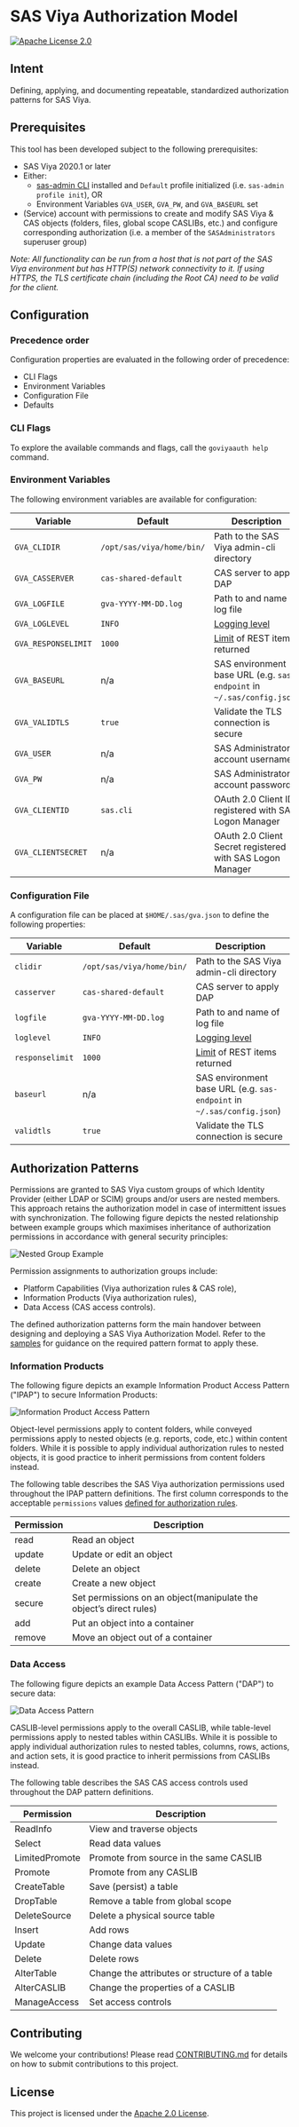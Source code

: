 # SAS Viya Authorization Model
[![Apache License 2.0](https://img.shields.io/badge/license-Apache%202-blue)](http://www.apache.org/licenses/)
## Intent
Defining, applying, and documenting repeatable, standardized authorization patterns for SAS Viya.
## Prerequisites
This tool has been developed subject to the following prerequisites:
- SAS Viya 2020.1 or later
- Either:
  - [sas-admin CLI](https://support.sas.com/downloads/package.htm?pid=2133) installed and `Default` profile initialized (i.e. `sas-admin profile init`), OR
  - Environment Variables `GVA_USER`, `GVA_PW`, and `GVA_BASEURL` set
- (Service) account with permissions to create and modify SAS Viya & CAS objects (folders, files, global scope CASLIBs, etc.) and configure corresponding authorization (i.e. a member of the `SASAdministrators` superuser group)

_Note: All functionality can be run from a host that is not part of the SAS Viya environment but has HTTP(S) network connectivity to it. If using HTTPS, the TLS certificate chain (including the Root CA) need to be valid for the client._
## Configuration
### Precedence order
Configuration properties are evaluated in the following order of precedence:
- CLI Flags
- Environment Variables
- Configuration File
- Defaults
### CLI Flags
To explore the available commands and flags, call the `goviyaauth help` command.
### Environment Variables
The following environment variables are available for configuration:

|Variable|Default|Description|
|---|---|--|
|`GVA_CLIDIR`|`/opt/sas/viya/home/bin/`|Path to the SAS Viya admin-cli directory|
|`GVA_CASSERVER`|`cas-shared-default`|CAS server to apply DAP|
|`GVA_LOGFILE`|`gva-YYYY-MM-DD.log`|Path to and name of log file|
|`GVA_LOGLEVEL`|`INFO`|[Logging level](https://godoc.org/go.uber.org/zap/zapcore#Level)|
|`GVA_RESPONSELIMIT`|`1000`|[Limit](https://developer.sas.com/apis/rest/#pagination) of REST items returned|
|`GVA_BASEURL`|n/a|SAS environment base URL (e.g. `sas-endpoint` in `~/.sas/config.json`)|
|`GVA_VALIDTLS`|`true`|Validate the TLS connection is secure|
|`GVA_USER`|n/a|SAS Administrator account username|
|`GVA_PW`|n/a|SAS Administrator account password|
|`GVA_CLIENTID`|`sas.cli`|OAuth 2.0 Client ID registered with SAS Logon Manager|
|`GVA_CLIENTSECRET`|n/a|OAuth 2.0 Client Secret registered with SAS Logon Manager|
### Configuration File
A configuration file can be placed at `$HOME/.sas/gva.json` to define the following properties:

|Variable|Default|Description|
|---|---|--|
|`clidir`|`/opt/sas/viya/home/bin/`|Path to the SAS Viya admin-cli directory|
|`casserver`|`cas-shared-default`|CAS server to apply DAP|
|`logfile`|`gva-YYYY-MM-DD.log`|Path to and name of log file|
|`loglevel`|`INFO`|[Logging level](https://godoc.org/go.uber.org/zap/zapcore#Level)|
|`responselimit`|`1000`|[Limit](https://developer.sas.com/apis/rest/#pagination) of REST items returned|
|`baseurl`|n/a|SAS environment base URL (e.g. `sas-endpoint` in `~/.sas/config.json`)|
|`validtls`|`true`|Validate the TLS connection is secure|
## Authorization Patterns
Permissions are granted to SAS Viya custom groups of which Identity Provider (either LDAP or SCIM) groups and/or users are nested members. This approach retains the authorization model in case of intermittent issues with synchronization. The following figure depicts the nested relationship between example groups which maximises inheritance of authorization permissions in accordance with general security principles:

![Nested Group Example](img/001.png "Nested Group Example")

Permission assignments to authorization groups include:
- Platform Capabilities (Viya authorization rules & CAS role),
- Information Products (Viya authorization rules),
- Data Access (CAS access controls).

The defined authorization patterns form the main handover between designing and deploying a SAS Viya Authorization Model. Refer to the [samples](sample/) for guidance on the required pattern format to apply these.
### Information Products
The following figure depicts an example Information Product Access Pattern ("IPAP") to secure Information Products:

![Information Product Access Pattern](img/002.png "Information Product Access Pattern")

Object-level permissions apply to content folders, while conveyed permissions apply to nested objects (e.g. reports, code, etc.) within content folders. While it is possible to apply individual authorization rules to nested objects, it is good practice to inherit permissions from content folders instead.

The following table describes the SAS Viya authorization permissions used throughout the IPAP pattern definitions. The first column corresponds to the acceptable `permissions` values [defined for authorization rules](https://developer.sas.com/apis/rest/CoreServices/#schemaauthorizationrule).

|Permission|Description|
|---|---|
|read|Read an object|
|update|Update or edit an object|
|delete|Delete an object|
|create|Create a new object|
|secure|Set permissions on an object(manipulate the object’s direct rules)|
|add|Put an object into a container|
|remove|Move an object out of a container|
### Data Access
The following figure depicts an example Data Access Pattern ("DAP") to secure data:

![Data Access Pattern](img/003.png "Data Access Pattern")

CASLIB-level permissions apply to the overall CASLIB, while table-level permissions apply to nested tables within CASLIBs. While it is possible to apply individual authorization rules to nested tables, columns, rows, actions, and action sets, it is good practice to inherit permissions from CASLIBs instead.

The following table describes the SAS CAS access controls used throughout the DAP pattern definitions.

|Permission|Description|
|---|---|
|ReadInfo|View and traverse objects|
|Select|Read data values|
|LimitedPromote|Promote from source in the same CASLIB|
|Promote|Promote from any CASLIB|
|CreateTable|Save (persist) a table|
|DropTable|Remove a table from global scope|
|DeleteSource|Delete a physical source table|
|Insert|Add rows|
|Update|Change data values|
|Delete|Delete rows|
|AlterTable|Change the attributes or structure of a table|
|AlterCASLIB|Change the properties of a CASLIB|
|ManageAccess|Set access controls|
## Contributing
We welcome your contributions! Please read [CONTRIBUTING.md](CONTRIBUTING.md) for details on how to submit contributions to this project.
## License
This project is licensed under the [Apache 2.0 License](LICENSE).